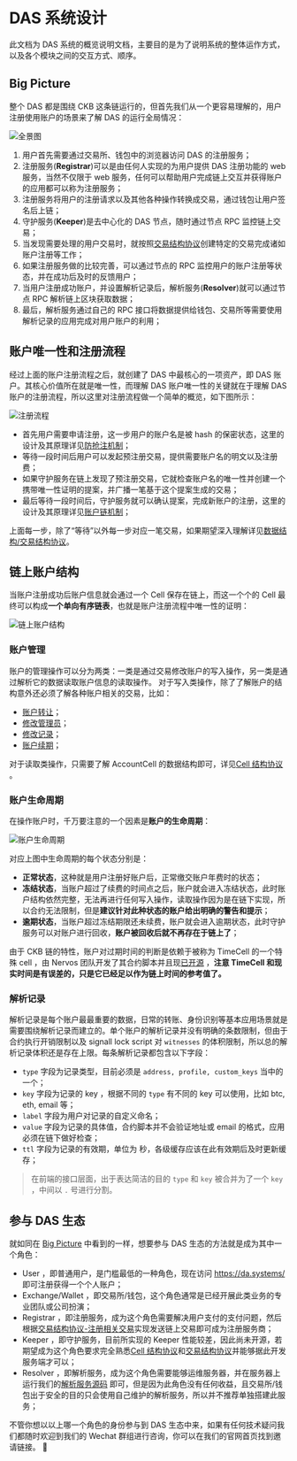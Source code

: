 # DAS 系统设计

此文档为 DAS 系统的概览说明文档，主要目的是为了说明系统的整体运作方式，以及各个模块之间的交互方式、顺序。


## Big Picture

整个 DAS 都是围绕 CKB 这条链运行的，但首先我们从一个更容易理解的，用户注册使用账户的场景来了解 DAS 的运行全局情况：

![全景图](DAS-big-picture.png)

1. 用户首先需要通过交易所、钱包中的浏览器访问 DAS 的注册服务；
2. 注册服务(**Registrar**)可以是由任何人实现的为用户提供 DAS 注册功能的 web 服务，当然不仅限于 web 服务，任何可以帮助用户完成链上交互并获得账户的应用都可以称为注册服务；
3. 注册服务将用户的注册请求以及其他各种操作转换成交易，通过钱包让用户签名后上链；
4. 守护服务(**Keeper**)是去中心化的 DAS 节点，随时通过节点 RPC 监控链上交易；
5. 当发现需要处理的用户交易时，就按照[交易结构协议](数据结构/交易结构协议.md)创建特定的交易完成诸如账户注册等工作；
6. 如果注册服务做的比较完善，可以通过节点的 RPC 监控用户的账户注册等状态，并在成功后及时的反馈用户；
7. 当用户注册成功账户，并设置解析记录后，解析服务(**Resolver**)就可以通过节点 RPC 解析链上区块获取数据；
8. 最后，解析服务通过自己的 RPC 接口将数据提供给钱包、交易所等需要使用解析记录的应用完成对用户账户的利用；


## 账户唯一性和注册流程

经过上面的账户注册流程之后，就创建了 DAS 中最核心的一项资产，即 DAS 账户。其核心价值所在就是唯一性，而理解 DAS 账户唯一性的关键就在于理解 DAS 账户的注册流程，所以这里对注册流程做一个简单的概览，如下图所示：

![注册流程](DAS-register-process.png)

- 首先用户需要申请注册，这一步用户的账户名是被 hash 的保密状态，这里的设计及其原理详见[防抢注机制](防抢注机制/防抢注机制.md)；
- 等待一段时间后用户可以发起预注册交易，提供需要账户名的明文以及注册费；
- 如果守护服务在链上发现了预注册交易，它就检查账户名的唯一性并创建一个携带唯一性证明的提案，并广播一笔基于这个提案生成的交易；
- 最后等待一段时间后，守护服务就可以确认提案，完成新账户的注册，这里的设计及其原理详见[账户链机制](账户链机制/账户链机制.md)；

上面每一步，除了“等待”以外每一步对应一笔交易，如果期望深入理解详见[数据结构/交易结构协议](数据结构/交易结构协议.md)。


## 链上账户结构

当账户注册成功后账户信息就会通过一个 Cell 保存在链上，而这一个个的 Cell 最终可以构成**一个单向有序链表**，也就是账户注册流程中唯一性的证明：

![链上账户结构](DAS-account-structure.png)

### 账户管理

账户的管理操作可以分为两类：一类是通过交易修改账户的写入操作，另一类是通过解析它的数据读取账户信息的读取操作。
对于写入类操作，除了了解账户的结构意外还必须了解各种账户相关的交易，比如：

- [账户转让](数据结构/交易结构协议.md)；
- [修改管理员](数据结构/交易结构协议.md)；
- [修改记录](数据结构/交易结构协议.md)；
- [账户续期](数据结构/交易结构协议.md)；

对于读取类操作，只需要了解 AccountCell 的数据结构即可，详见[Cell 结构协议](数据结构/Cell%20结构协议.md) 。

### 账户生命周期

在操作账户时，千万要注意的一个因素是**账户的生命周期**：

![账户生命周期](DAS-account-lifecycle.png)

对应上图中生命周期的每个状态分别是：

- **正常状态**，这种就是用户注册好账户后，正常缴交账户年费时的状态；
- **冻结状态**，当账户超过了续费的时间点之后，账户就会进入冻结状态，此时账户结构依然完整，无法再进行任何写入操作，读取操作因为是在链下实现，所以合约无法限制，但是**建议针对此种状态的账户给出明确的警告和提示**；
- **逾期状态**，当账户超过冻结期限还未续费，账户就会进入逾期状态，此时守护服务可以对账户进行回收，**账户被回收后就不再存在于链上了**；

由于 CKB 链的特性，账户对过期时间的判断是依赖于被称为 TimeCell 的一个特殊 cell ，由 Nervos 团队开发了其合约脚本并且现[已开源](https://github.com/nervina-labs/ckb-time-scripts) ，**注意 TimeCell 和现实时间是有误差的，只是它已经足以作为链上时间的参考值了。**

### 解析记录

解析记录是每个账户最最重要的数据，日常的转账、身份识别等基本应用场景就是需要围绕解析记录而建立的。单个账户的解析记录并没有明确的条数限制，但由于合约执行开销限制以及 signall lock script 对 `witnesses` 的体积限制，所以总的解析记录体积还是存在上限。每条解析记录都包含以下字段：

- `type` 字段为记录类型，目前必须是 `address, profile, custom_keys` 当中的一个；
- `key` 字段为记录的 key ，根据不同的 `type` 有不同的 key 可以使用，比如 btc, eth, email 等；
- `label` 字段为用户对记录的自定义命名；
- `value` 字段为记录的具体值，合约脚本并不会验证地址或 email 的格式，应用必须在链下做好检查；
- `ttl` 字段为记录的有效期，单位为 秒，各级缓存应该在此有效期后及时更新缓存；

> 在前端的接口层面，出于表达简洁的目的 `type` 和 `key` 被合并为了一个 `key` ，中间以 `.` 号进行分割。


## 参与 DAS 生态

就如同在 [Big Picture](#big-picture) 中看到的一样，想要参与 DAS 生态的方法就是成为其中一个角色：

- User ，即普通用户，是门槛最低的一种角色，现在访问 https://da.systems/ 即可注册获得一个个人账户；
- Exchange/Wallet ，即交易所/钱包，这个角色通常是已经开展此类业务的专业团队或公司扮演；
- Registrar ，即注册服务，成为这个角色需要解决用户支付的支付问题，然后根据[交易结构协议-注册相关交易](数据结构/交易结构协议.md#注册相关交易)实现发送链上交易即可成为注册服务商；
- Keeper ，即守护服务，目前所实现的 Keeper 性能较差，因此尚未开源，若期望成为这个角色要求完全熟悉[Cell 结构协议](数据结构/Cell-结构协议.md)和[交易结构协议](数据结构/交易结构协议.md)并能够据此开发服务端才可以；
- Resolver ，即解析服务，成为这个角色需要能够运维服务器，并在服务器上运行我们的[解析服务源码](https://github.com/DeAccountSystems/das_account_indexer) 即可，但是因为此角色没有任何收益，且交易所/钱包出于安全的目的只会使用自己维护的解析服务，所以并不推荐单独搭建此服务；

不管你想以以上哪一个角色的身份参与到 DAS 生态中来，如果有任何技术疑问我们都随时欢迎到我们的 Wechat 群组进行咨询，你可以在我们的官网首页找到邀请链接。 🤝
